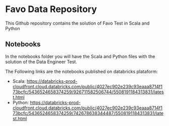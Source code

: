 # Favo Data Repository
This Github repository contains the solution of Favo Test in Scala and Python

## Notebooks
In the notebooks folder you will have the Scala and Python files with the solution of the Data Engineer Test.

The Following links are the notebooks published on databricks plataform: 

- Scala: https://databricks-prod-cloudfront.cloud.databricks.com/public/4027ec902e239c93eaaa8714f173bcfc/5436524658374259/926711582506744/5508191184313831/latest.html
- Python: https://databricks-prod-cloudfront.cloud.databricks.com/public/4027ec902e239c93eaaa8714f173bcfc/5436524658374259/742678638344487/5508191184313831/latest.html


